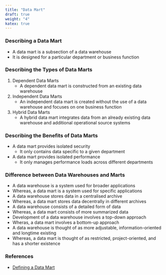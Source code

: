 ```yaml
---
title: "Data Mart"
draft: true
weight: "4"
katex: true
---
```


### Describing a Data Mart
- A data mart is a subsection of a data warehouse
- It is designed for a particular department or business function

### Describing the Types of Data Marts
1. Dependent Data Marts
	- A dependent data mart is constructed from an existing data warehouse
2. Independent Data Marts
	- An independent data mart is created without the use of a data warehouse and focuses on one business function
3. Hybrid Data Marts
	- A hybrid data mart integrates data from an already existing data warehouse and additional operational source systems

### Describing the Benefits of Data Marts
- A data mart provides isolated security
	- It only contains data specific to a given department
- A data mart provides isolated performance
	- It only manages performance loads across different departments

### Difference between Data Warehouses and Marts
- A data warehouse is a system used for broader applications
- Whereas, a data mart is a system used for specific applications
- A data warehouse stores data in a centralised archive
- Whereas, a data mart stores data decentrally in different archives
- A data warehouse consists of a detailed form of data
- Whereas, a data mart consists of more summarized data
- Development of a data warehouse involves a top-down approach
- Wheras, a data mart involves a bottom-up approach
- A data warehouse is thought of as more adjustable, information-oriented and longtime existing
- Whereas, a data mart is thought of as restricted, project-oriented, and has a shorter existence

### References
- [Defining a Data Mart](https://data-flair.training/blogs/business-intelligence-and-data-warehousing/)
